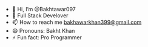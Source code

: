- 👋 Hi, I’m @Bakhtawar097
- 👀 Full Stack Develover
- 📫 How to reach me bakhawarkhan399@gmail.com
- 😄 Pronouns: Bakht Khan
- ⚡ Fun fact: Pro Programmer

